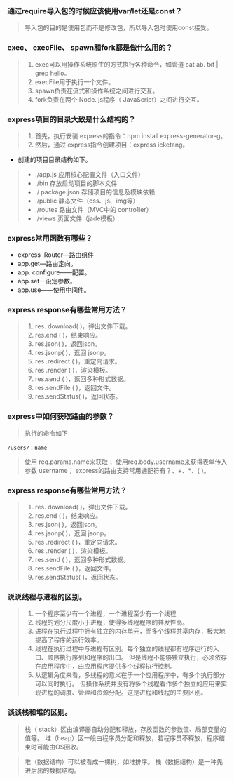 ### 通过require导入包的时候应该使用var/let还是const？
> 导入包的目的是使用包而不是修改包，所以导入包时使用const接受。

### exec、 execFile、 spawn和fork都是做什么用的？
> 1. exec可以用操作系统原生的方式执行各种命令，如管道 cat ab. txt |  grep hello。 
> 2. execFile用于执行一个文件。 
> 3. spawn负责在流式和操作系统之间进行交互。 
> 4. fork负责在两个 Node. js程序（ JavaScript）之间进行交互。

### express项目的目录大致是什么结构的？

> 1. 首先，执行安装 express的指令：npm install express-generator-g。
> 2. 然后，通过 express指令创建项目：express icketang。

- 创建的项目目录结构如下。 
> - ./app.js  应用核心配置文件（入口文件） 
> - ./bin  存放启动项目的脚本文件 
> - ./ package.json  存储项目的信息及模块依赖 
> - ./public 静态文件（css、js、img等） 
> - ./routes 路由文件（MVC中的 contro1ler） 
> - ./views 页面文件（jade模板）

### express常用函数有哪些？

- express .Router—路由组件 
- app.get—路由定向。 
- app. configure——配置。 
- app.set一设定参数。 
- app.use——使用中间件。

### express  response有哪些常用方法？

> 1. res. download( )，弹出文件下载。 
> 2. res.end ( )，结束响应。 
> 3. res.json( )，返回json。 
> 4. res.jsonp( )，返回 jsonp。 
> 5. res .redirect ( )，重定向请求。 
> 6. res .render ( )，渲染模板。 
> 7. res.send ( )，返回多种形式数据。 
> 8. res.sendFile  ( )，返回文件。 
> 9. res.sendStatus( )，返回状态。

### express中如何获取路由的参数？

> 执行的命令如下
```
/users/：name
```
> 使用 req.params.name来获取；
> 使用req.body.username来获得表单传入参数 username；
> express的路由支持常用通配符有？、+、*、( )。

### express  response有哪些常用方法？

> 1. res. download( )，弹出文件下载。 
> 2. res.end ( )，结束响应。 
> 3. res.json( )，返回json。 
> 4. res.jsonp( )，返回 jsonp。 
> 5. res .redirect ( )，重定向请求。 
> 6. res .render ( )，渲染模板。 
> 7. res.send ( )，返回多种形式数据。 
> 8. res.sendFile  ( )，返回文件。 
> 9. res.sendStatus( )，返回状态。

### 说说线程与进程的区别。

> 1. 一个程序至少有一个进程，一个进程至少有一个线程
> 2. 线程的划分尺度小于进程，使得多线程程序的并发性高。 
> 3. 进程在执行过程中拥有独立的内存单元，而多个线程共享内存，极大地提高了程序的运行效率。 
> 4. 线程在执行过程中与进程有区别。每个独立的线程都有程序运行的入口、顺序执行序列和程序的出口。
但是线程不能够独立执行，必须依存在应用程序中，由应用程序提供多个线程执行控制。 
> 5. 从逻辑角度来看，多线程的意义在于一个应用程序中，有多个执行部分可以同时执行。 
但操作系统并没有将多个线程看作多个独立的应用来实现进程的调度、管理和资源分配。这是进程和线程的主要区别。

### 谈谈栈和堆的区别。
> 栈（ stack）区由编译器自动分配和释放，存放函数的参数值、局部变量的值等。 
> 堆（heap）区一般由程序员分配和释放，若程序员不释放，程序结束时可能由OS回收。

> 堆（数据结构）可以被看成一棵树，如堆排序。
> 栈（数据结构）是一种先进后出的数据结构。
